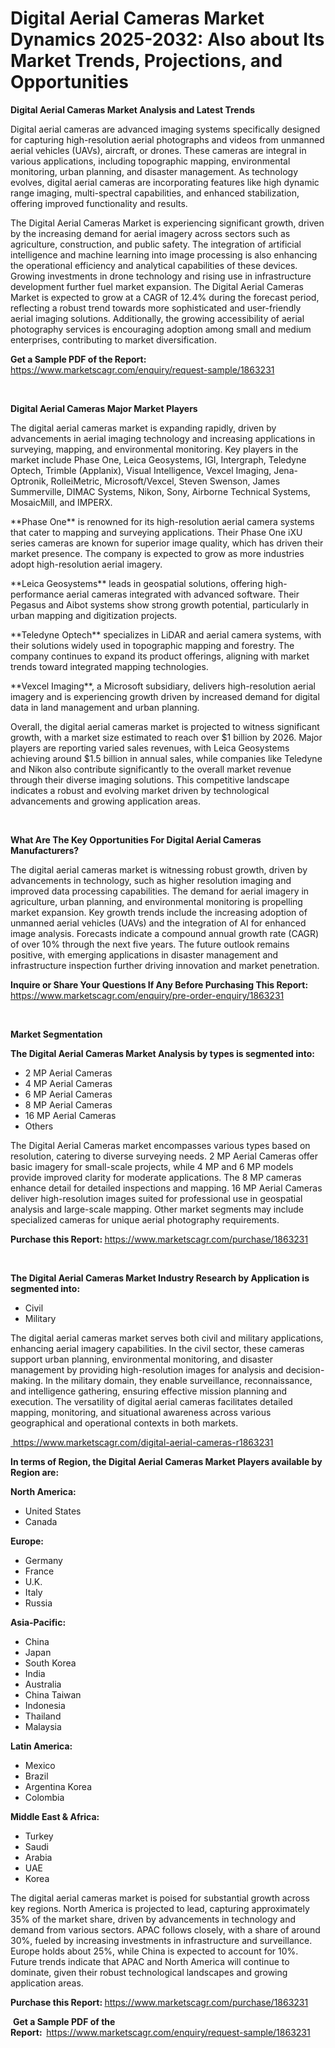 <p><h1>Digital Aerial Cameras Market Dynamics 2025-2032: Also about Its Market Trends, Projections, and Opportunities</h1></p><p><strong>Digital Aerial Cameras Market Analysis and Latest Trends</strong></p>
<p><p>Digital aerial cameras are advanced imaging systems specifically designed for capturing high-resolution aerial photographs and videos from unmanned aerial vehicles (UAVs), aircraft, or drones. These cameras are integral in various applications, including topographic mapping, environmental monitoring, urban planning, and disaster management. As technology evolves, digital aerial cameras are incorporating features like high dynamic range imaging, multi-spectral capabilities, and enhanced stabilization, offering improved functionality and results.</p><p>The Digital Aerial Cameras Market is experiencing significant growth, driven by the increasing demand for aerial imagery across sectors such as agriculture, construction, and public safety. The integration of artificial intelligence and machine learning into image processing is also enhancing the operational efficiency and analytical capabilities of these devices. Growing investments in drone technology and rising use in infrastructure development further fuel market expansion. The Digital Aerial Cameras Market is expected to grow at a CAGR of 12.4% during the forecast period, reflecting a robust trend towards more sophisticated and user-friendly aerial imaging solutions. Additionally, the growing accessibility of aerial photography services is encouraging adoption among small and medium enterprises, contributing to market diversification.</p></p>
<p><strong>Get a Sample PDF of the Report:&nbsp;</strong> <a href="https://www.marketscagr.com/enquiry/request-sample/1863231?utm_campaign=3056&utm_medium=2&utm_source=Github&utm_content=ia&utm_term=15042025&utm_id=digital-aerial-cameras">https://www.marketscagr.com/enquiry/request-sample/1863231</a></p>
<p>&nbsp;</p>
<p><strong>Digital Aerial Cameras Major Market Players</strong></p>
<p><p>The digital aerial cameras market is expanding rapidly, driven by advancements in aerial imaging technology and increasing applications in surveying, mapping, and environmental monitoring. Key players in the market include Phase One, Leica Geosystems, IGI, Intergraph, Teledyne Optech, Trimble (Applanix), Visual Intelligence, Vexcel Imaging, Jena-Optronik, RolleiMetric, Microsoft/Vexcel, Steven Swenson, James Summerville, DIMAC Systems, Nikon, Sony, Airborne Technical Systems, MosaicMill, and IMPERX.</p><p>**Phase One** is renowned for its high-resolution aerial camera systems that cater to mapping and surveying applications. Their Phase One iXU series cameras are known for superior image quality, which has driven their market presence. The company is expected to grow as more industries adopt high-resolution aerial imagery.</p><p>**Leica Geosystems** leads in geospatial solutions, offering high-performance aerial cameras integrated with advanced software. Their Pegasus and Aibot systems show strong growth potential, particularly in urban mapping and digitization projects.</p><p>**Teledyne Optech** specializes in LiDAR and aerial camera systems, with their solutions widely used in topographic mapping and forestry. The company continues to expand its product offerings, aligning with market trends toward integrated mapping technologies.</p><p>**Vexcel Imaging**, a Microsoft subsidiary, delivers high-resolution aerial imagery and is experiencing growth driven by increased demand for digital data in land management and urban planning.</p><p>Overall, the digital aerial cameras market is projected to witness significant growth, with a market size estimated to reach over $1 billion by 2026. Major players are reporting varied sales revenues, with Leica Geosystems achieving around $1.5 billion in annual sales, while companies like Teledyne and Nikon also contribute significantly to the overall market revenue through their diverse imaging solutions. This competitive landscape indicates a robust and evolving market driven by technological advancements and growing application areas.</p></p>
<p>&nbsp;</p>
<p><strong>What Are The Key Opportunities For Digital Aerial Cameras Manufacturers?</strong></p>
<p><p>The digital aerial cameras market is witnessing robust growth, driven by advancements in technology, such as higher resolution imaging and improved data processing capabilities. The demand for aerial imagery in agriculture, urban planning, and environmental monitoring is propelling market expansion. Key growth trends include the increasing adoption of unmanned aerial vehicles (UAVs) and the integration of AI for enhanced image analysis. Forecasts indicate a compound annual growth rate (CAGR) of over 10% through the next five years. The future outlook remains positive, with emerging applications in disaster management and infrastructure inspection further driving innovation and market penetration.</p></p>
<p><strong>Inquire or Share Your Questions If Any Before Purchasing This Report:</strong> <a href="https://www.marketscagr.com/enquiry/pre-order-enquiry/1863231?utm_campaign=3056&utm_medium=2&utm_source=Github&utm_content=ia&utm_term=15042025&utm_id=digital-aerial-cameras">https://www.marketscagr.com/enquiry/pre-order-enquiry/1863231</a></p>
<p>&nbsp;</p>
<p><strong>Market Segmentation</strong></p>
<p><strong>The Digital Aerial Cameras Market Analysis by types is segmented into:</strong></p>
<p><ul><li>2 MP Aerial Cameras</li><li>4 MP Aerial Cameras</li><li>6 MP Aerial Cameras</li><li>8 MP Aerial Cameras</li><li>16 MP Aerial Cameras</li><li>Others</li></ul></p>
<p><p>The Digital Aerial Cameras market encompasses various types based on resolution, catering to diverse surveying needs. 2 MP Aerial Cameras offer basic imagery for small-scale projects, while 4 MP and 6 MP models provide improved clarity for moderate applications. The 8 MP cameras enhance detail for detailed inspections and mapping. 16 MP Aerial Cameras deliver high-resolution images suited for professional use in geospatial analysis and large-scale mapping. Other market segments may include specialized cameras for unique aerial photography requirements.</p></p>
<p><strong>Purchase this Report:&nbsp;</strong><a href="https://www.marketscagr.com/purchase/1863231?utm_campaign=3056&utm_medium=2&utm_source=Github&utm_content=ia&utm_term=15042025&utm_id=digital-aerial-cameras">https://www.marketscagr.com/purchase/1863231</a></p>
<p>&nbsp;</p>
<p><strong>The Digital Aerial Cameras Market Industry Research by Application is segmented into:</strong></p>
<p><ul><li>Civil</li><li>Military</li></ul></p>
<p><p>The digital aerial cameras market serves both civil and military applications, enhancing aerial imagery capabilities. In the civil sector, these cameras support urban planning, environmental monitoring, and disaster management by providing high-resolution images for analysis and decision-making. In the military domain, they enable surveillance, reconnaissance, and intelligence gathering, ensuring effective mission planning and execution. The versatility of digital aerial cameras facilitates detailed mapping, monitoring, and situational awareness across various geographical and operational contexts in both markets.</p></p>
<p><a href="https://www.marketscagr.com/digital-aerial-cameras-r1863231?utm_campaign=3056&utm_medium=2&utm_source=Github&utm_content=ia&utm_term=15042025&utm_id=digital-aerial-cameras">&nbsp;https://www.marketscagr.com/digital-aerial-cameras-r1863231</a></p>
<p><strong>In terms of Region, the Digital Aerial Cameras Market Players available by Region are:</strong></p>
<p>
    <p> <strong> North America: </strong>
        <ul>
            <li>United States</li>
            <li>Canada</li>
        </ul>
        </p> 
    <p> <strong> Europe: </strong>
        <ul>
            <li>Germany</li>
            <li>France</li>
            <li>U.K.</li>
            <li>Italy</li>
            <li>Russia</li>
        </ul>
        </p> 
    <p> <strong> Asia-Pacific: </strong>
        <ul>
            <li>China</li>
            <li>Japan</li>
            <li>South Korea</li>
            <li>India</li>
            <li>Australia</li>
            <li>China Taiwan</li>
            <li>Indonesia</li>
            <li>Thailand</li>
            <li>Malaysia</li>
        </ul>
        </p> 
    <p> <strong> Latin America: </strong>
        <ul>
            <li>Mexico</li>
            <li>Brazil</li>
            <li>Argentina Korea</li>
            <li>Colombia</li>
        </ul>
        </p> 
    <p> <strong> Middle East & Africa: </strong>
        <ul>
            <li>Turkey</li>
            <li>Saudi</li>
            <li>Arabia</li>
            <li>UAE</li>
            <li>Korea</li>
        </ul>
    </p>
    </p>
<p><p>The digital aerial cameras market is poised for substantial growth across key regions. North America is projected to lead, capturing approximately 35% of the market share, driven by advancements in technology and demand from various sectors. APAC follows closely, with a share of around 30%, fueled by increasing investments in infrastructure and surveillance. Europe holds about 25%, while China is expected to account for 10%. Future trends indicate that APAC and North America will continue to dominate, given their robust technological landscapes and growing application areas.</p></p>
<p><strong>Purchase this Report: </strong><a href="https://www.marketscagr.com/purchase/1863231?utm_campaign=3056&utm_medium=2&utm_source=Github&utm_content=ia&utm_term=15042025&utm_id=digital-aerial-cameras">https://www.marketscagr.com/purchase/1863231</a></p>
<p>&nbsp;<strong>Get a Sample PDF of the Report:&nbsp;&nbsp;</strong><a href="https://www.marketscagr.com/enquiry/request-sample/1863231?utm_campaign=3056&utm_medium=2&utm_source=Github&utm_content=ia&utm_term=15042025&utm_id=digital-aerial-cameras">https://www.marketscagr.com/enquiry/request-sample/1863231</a></p>
<p><strong></strong></p>
<p><p></p><p></p><p></p></p>